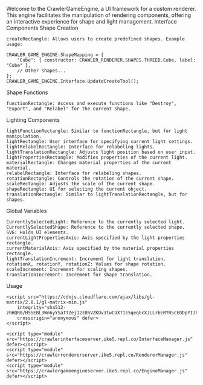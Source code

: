 Welcome to the CrawlerGameEngine, a UI framework for a custom renderer. This engine facilitates the manipulation of rendering components, offering an interactive experience for shape and light management.
Interface Components
Shape Creation

    createRectangle: Allows users to create predefined shapes. Example usage:

    CRAWLER_GAME_ENGINE.ShapeMapping = {
        "Cube": { constructor: CRAWLER_RENDERER.SHAPES.THREED.Cube, label: "Cube" },
        // Other shapes...
    };
    CRAWLER_GAME_ENGINE.Interface.UpdateCreateTool();

Shape Functions

    functionRectangle: Access and execute functions like "Destroy", "Export", and "Relabel" for the current shape.

Lighting Components

    lightFunctionRectangle: Similar to functionRectangle, but for light manipulation.
    lightRectangle: User interface for specifying current light settings.
    lightRelabelRectangle: Interface for relabeling lights.
    lightTranslationRectangle: Adjusts light position based on user input.
    lightPropertiesRectangle: Modifies properties of the current light.
    materialRectangle: Changes material properties of the current material.
    relabelRectangle: Interface for relabeling shapes.
    rotationRectangle: Controls the rotation of the current shape.
    scaleRectangle: Adjusts the scale of the current shape.
    shapeRectangle: UI for selecting the current object.
    translationRectangle: Similar to lightTranslationRectangle, but for shapes.

Global Variables

    CurrentlySelectedLight: Reference to the currently selected light.
    CurrentlySelectedShape: Reference to the currently selected shape.
    SVG: Holds UI elements.
    currentLightPropertiesAxis: Axis specified by the light properties rectangle.
    currentMaterialAxis: Axis specified by the material properties rectangle.
    lightTranslationIncrement: Increment for light translation.
    rotationX, rotationY, rotationZ: Values for shape rotation.
    scaleIncrement: Increment for scaling shapes.
    translationIncrement: Increment for shape translation.

Usage

    <script src="https://cdnjs.cloudflare.com/ajax/libs/gl-matrix/2.8.1/gl-matrix-min.js"
        integrity="sha512-zhHQR0/H5SEBL3Wn6yYSaTTZej12z0hVZKOv3TwCUXT1z5qeqGcXJLLrbERYRScEDDpYIJhPC1fk31gqR783iQ=="
        crossorigin="anonymous" defer>
    </script>

    <script type="module" src="https://crawlerinterfaceserver.ike5.repl.co/InterfaceManager.js" defer></script>
    <script type="module" src="https://crawlerrendererserver.ike5.repl.co/RendererManager.js" defer></script>
    <script type="module" src="https://crawlergameengineserver.ike5.repl.co/EngineManager.js" defer></script>
